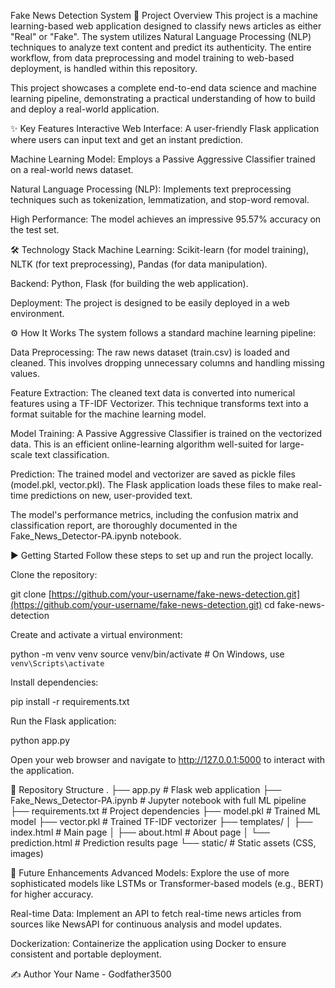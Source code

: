 Fake News Detection System
📄 Project Overview
This project is a machine learning-based web application designed to classify news articles as either "Real" or "Fake". The system utilizes Natural Language Processing (NLP) techniques to analyze text content and predict its authenticity. The entire workflow, from data preprocessing and model training to web-based deployment, is handled within this repository.

This project showcases a complete end-to-end data science and machine learning pipeline, demonstrating a practical understanding of how to build and deploy a real-world application.

✨ Key Features
Interactive Web Interface: A user-friendly Flask application where users can input text and get an instant prediction.

Machine Learning Model: Employs a Passive Aggressive Classifier trained on a real-world news dataset.

Natural Language Processing (NLP): Implements text preprocessing techniques such as tokenization, lemmatization, and stop-word removal.

High Performance: The model achieves an impressive 95.57% accuracy on the test set.

🛠️ Technology Stack
Machine Learning: Scikit-learn (for model training), NLTK (for text preprocessing), Pandas (for data manipulation).

Backend: Python, Flask (for building the web application).

Deployment: The project is designed to be easily deployed in a web environment.

⚙️ How It Works
The system follows a standard machine learning pipeline:

Data Preprocessing: The raw news dataset (train.csv) is loaded and cleaned. This involves dropping unnecessary columns and handling missing values.

Feature Extraction: The cleaned text data is converted into numerical features using a TF-IDF Vectorizer. This technique transforms text into a format suitable for the machine learning model.

Model Training: A Passive Aggressive Classifier is trained on the vectorized data. This is an efficient online-learning algorithm well-suited for large-scale text classification.

Prediction: The trained model and vectorizer are saved as pickle files (model.pkl, vector.pkl). The Flask application loads these files to make real-time predictions on new, user-provided text.

The model's performance metrics, including the confusion matrix and classification report, are thoroughly documented in the Fake_News_Detector-PA.ipynb notebook.

▶️ Getting Started
Follow these steps to set up and run the project locally.

Clone the repository:

git clone [https://github.com/your-username/fake-news-detection.git](https://github.com/your-username/fake-news-detection.git)
cd fake-news-detection

Create and activate a virtual environment:

python -m venv venv
source venv/bin/activate  # On Windows, use `venv\Scripts\activate`

Install dependencies:

pip install -r requirements.txt

Run the Flask application:

python app.py

Open your web browser and navigate to http://127.0.0.1:5000 to interact with the application.

📁 Repository Structure
.
├── app.py                      # Flask web application
├── Fake_News_Detector-PA.ipynb # Jupyter notebook with full ML pipeline
├── requirements.txt            # Project dependencies
├── model.pkl                   # Trained ML model
├── vector.pkl                  # Trained TF-IDF vectorizer
├── templates/
│   ├── index.html              # Main page
│   ├── about.html              # About page
│   └── prediction.html         # Prediction results page
└── static/                     # Static assets (CSS, images)

🚀 Future Enhancements
Advanced Models: Explore the use of more sophisticated models like LSTMs or Transformer-based models (e.g., BERT) for higher accuracy.

Real-time Data: Implement an API to fetch real-time news articles from sources like NewsAPI for continuous analysis and model updates.

Dockerization: Containerize the application using Docker to ensure consistent and portable deployment.

✍️ Author
Your Name - Godfather3500

